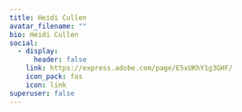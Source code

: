 ```yaml
---
title: Heidi Cullen
avatar_filename: ""
bio: Heidi Cullen
social:
  - display:
      header: false
    link: https://express.adobe.com/page/E5xUKhY1g3GHF/
    icon_pack: fas
    icon: link
superuser: false
---
```

